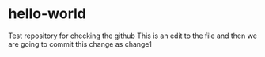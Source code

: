 # hello-world
Test repository for checking the github
This is an edit to the file and then we are going to commit this change as change1
